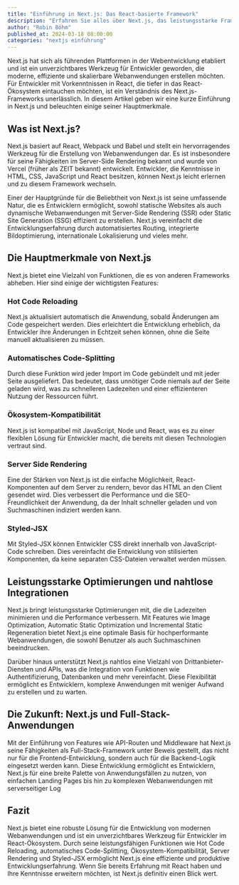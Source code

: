 ```yaml
---
title: "Einführung in Next.js: Das React-basierte Framework"
description: "Erfahren Sie alles über Next.js, das leistungsstarke Framework für React-Entwickler, inklusive Hot Code Reloading, Code-Splitting und mehr."
author: "Robin Böhm"
published_at: 2024-03-18 08:00:00
categories: "nextjs einführung"
---
```


Next.js hat sich als führenden Plattformen in der Webentwicklung etabliert und ist ein unverzichtbares Werkzeug für Entwickler geworden, die moderne, effiziente und skalierbare Webanwendungen erstellen möchten. Für Entwickler mit Vorkenntnissen in React, die tiefer in das React-Ökosystem eintauchen möchten, ist ein Verständnis des Next.js-Frameworks unerlässlich. In diesem Artikel geben wir eine kurze Einführung in Next.js und beleuchten einige seiner Hauptmerkmale.

## Was ist Next.js?

Next.js basiert auf React, Webpack und Babel und stellt ein hervorragendes Werkzeug für die Erstellung von Webanwendungen dar. Es ist insbesondere für seine Fähigkeiten im Server-Side Rendering bekannt und wurde von Vercel (früher als ZEIT bekannt) entwickelt. Entwickler, die Kenntnisse in HTML, CSS, JavaScript und React besitzen, können Next.js leicht erlernen und zu diesem Framework wechseln.

Einer der Hauptgründe für die Beliebtheit von Next.js ist seine umfassende Natur, die es Entwicklern ermöglicht, sowohl statische Websites als auch dynamische Webanwendungen mit Server-Side Rendering (SSR) oder Static Site Generation (SSG) effizient zu erstellen. Next.js vereinfacht die Entwicklungserfahrung durch automatisiertes Routing, integrierte Bildoptimierung, internationale Lokalisierung und vieles mehr.

## Die Hauptmerkmale von Next.js

Next.js bietet eine Vielzahl von Funktionen, die es von anderen Frameworks abheben. Hier sind einige der wichtigsten Features:

### Hot Code Reloading

Next.js aktualisiert automatisch die Anwendung, sobald Änderungen am Code gespeichert werden. Dies erleichtert die Entwicklung erheblich, da Entwickler ihre Änderungen in Echtzeit sehen können, ohne die Seite manuell aktualisieren zu müssen.

### Automatisches Code-Splitting

Durch diese Funktion wird jeder Import im Code gebündelt und mit jeder Seite ausgeliefert. Das bedeutet, dass unnötiger Code niemals auf der Seite geladen wird, was zu schnelleren Ladezeiten und einer effizienteren Nutzung der Ressourcen führt.

### Ökosystem-Kompatibilität

Next.js ist kompatibel mit JavaScript, Node und React, was es zu einer flexiblen Lösung für Entwickler macht, die bereits mit diesen Technologien vertraut sind.

### Server Side Rendering

Eine der Stärken von Next.js ist die einfache Möglichkeit, React-Komponenten auf dem Server zu rendern, bevor das HTML an den Client gesendet wird. Dies verbessert die Performance und die SEO-Freundlichkeit der Anwendung, da der Inhalt schneller geladen und von Suchmaschinen indiziert werden kann.

### Styled-JSX

Mit Styled-JSX können Entwickler CSS direkt innerhalb von JavaScript-Code schreiben. Dies vereinfacht die Entwicklung von stilisierten Komponenten, da keine separaten CSS-Dateien verwaltet werden müssen.

## Leistungsstarke Optimierungen und nahtlose Integrationen

Next.js bringt leistungsstarke Optimierungen mit, die die Ladezeiten minimieren und die Performance verbessern. Mit Features wie Image Optimization, Automatic Static Optimization und Incremental Static Regeneration bietet Next.js eine optimale Basis für hochperformante Webanwendungen, die sowohl Benutzer als auch Suchmaschinen beeindrucken.

Darüber hinaus unterstützt Next.js nahtlos eine Vielzahl von Drittanbieter-Diensten und APIs, was die Integration von Funktionen wie Authentifizierung, Datenbanken und mehr vereinfacht. Diese Flexibilität ermöglicht es Entwicklern, komplexe Anwendungen mit weniger Aufwand zu erstellen und zu warten.

## Die Zukunft: Next.js und Full-Stack-Anwendungen

Mit der Einführung von Features wie API-Routen und Middleware hat Next.js seine Fähigkeiten als Full-Stack-Framework unter Beweis gestellt, das nicht nur für die Frontend-Entwicklung, sondern auch für die Backend-Logik eingesetzt werden kann. Diese Entwicklung ermöglicht es Entwicklern, Next.js für eine breite Palette von Anwendungsfällen zu nutzen, von einfachen Landing Pages bis hin zu komplexen Webanwendungen mit serverseitiger Log

## Fazit

Next.js bietet eine robuste Lösung für die Entwicklung von modernen Webanwendungen und ist ein unverzichtbares Werkzeug für Entwickler im React-Ökosystem. Durch seine leistungsfähigen Funktionen wie Hot Code Reloading, automatisches Code-Splitting, Ökosystem-Kompatibilität, Server Rendering und Styled-JSX ermöglicht Next.js eine effiziente und produktive Entwicklungserfahrung. Wenn Sie bereits Erfahrung mit React haben und Ihre Kenntnisse erweitern möchten, ist Next.js definitiv einen Blick wert.
